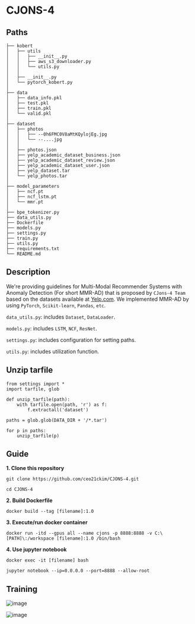 # CJONS-4

## Paths

```
├── kobert
│   ├── utils
│   │   ├── __init__.py
│   │   ├── aws_s3_downloader.py
│   │   └── utils.py
│   │
│   ├── __init__.py
│   └── pytorch_kobert.py
│
├── data
│   ├── data_info.pkl
│   ├── test.pkl
│   ├── train.pkl
│   └── valid.pkl
│
├── dataset
│   ├── photos
│   │   ├── --0h6FMC0V8aMtKQylojEg.jpg
│   │   └── --....jpg
│   │
│   ├── photos.json
│   ├── yelp_academic_dataset_business.json
│   ├── yelp_academic_dataset_review.json
│   ├── yelp_academic_dataset_user.json
│   ├── yelp_dataset.tar
│   └── yelp_photos.tar
│
├── model_parameters
│   ├── ncf.pt
│   ├── ncf_lstm.pt
│   └── mmr.pt
│
├── bpe_tokenizer.py
├── data_utils.py
├── Dockerfile
├── models.py
├── settings.py
├── train.py
├── utils.py
├── requirements.txt
└── README.md
```

## Description

We're providing guidelines for Multi-Modal Recommender Systems with Anomaly Detection (For short MMR-AD) that is proposed by `CJons-4 Team` based on the datasets available at [Yelp.com](https://www.yelp.com/dataset). We implemented MMR-AD by using `PyTorch`, `Scikit-learn`, `Pandas`, `etc`.

`data_utils.py`: includes `Dataset`, `DataLoader`.

`models.py`: includes `LSTM`, `NCF`, `ResNet`.

`settings.py`: includes configuration for setting paths.

`utils.py`: includes utilization function.

## Unzip tarfile
```
from settings import * 
import tarfile, glob 

def unzip_tarfile(path):
    with tarfile.open(path, 'r') as f:
        f.extractall('dataset')
        
paths = glob.glob(DATA_DIR + '/*.tar')

for p in paths:
    unzip_tarfile(p)

```


## Guide

**1. Clone this repository**
```
git clone https://github.com/ceo21ckim/CJONS-4.git

cd CJONS-4
```

**2. Build Dockerfile**
```
docker build --tag [filename]:1.0
```

**3. Execute/run docker container**
```
docker run -itd --gpus all --name cjons -p 8888:8888 -v C:\[PATH]\:/workspace [filename]:1.0 /bin/bash
```

**4. Use jupyter notebook**
```
docker exec -it [filename] bash

jupyter notebook --ip=0.0.0.0 --port=8888 --allow-root
```


## Training

![image](https://github.com/ceo21ckim/CJONS-4/blob/main/asset/image1.PNG)

![image](https://github.com/ceo21ckim/CJONS-4/blob/main/asset/image2.jpg)
